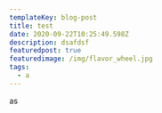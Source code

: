 ```yaml
---
templateKey: blog-post
title: test
date: 2020-09-22T10:25:49.598Z
description: dsafdsf
featuredpost: true
featuredimage: /img/flavor_wheel.jpg
tags:
  - a
---
```

as